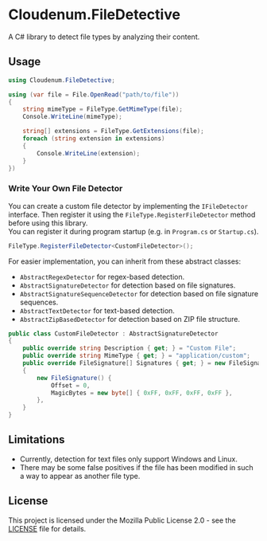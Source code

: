 # Cloudenum.FileDetective
A C# library to detect file types by analyzing their content.

## Usage
```csharp
using Cloudenum.FileDetective;

using (var file = File.OpenRead("path/to/file"))
{
	string mimeType = FileType.GetMimeType(file);
	Console.WriteLine(mimeType);

	string[] extensions = FileType.GetExtensions(file);
	foreach (string extension in extensions)
	{
		Console.WriteLine(extension);
	}
})
```

### Write Your Own File Detector
You can create a custom file detector by implementing the `IFileDetector` interface.
Then register it using the `FileType.RegisterFileDetector` method before using this library.  
You can register it during program startup (e.g. in `Program.cs` or `Startup.cs`).
```csharp
FileType.RegisterFileDetector<CustomFileDetector>();
```

For easier implementation, you can inherit from these abstract classes:
- `AbstractRegexDetector` for regex-based detection.
- `AbstractSignatureDetector` for detection based on file signatures.
- `AbstractSignatureSequenceDetector` for detection based on file signature sequences.
- `AbstractTextDetector` for text-based detection.
- `AbstractZipBasedDetector` for detection based on ZIP file structure.

```csharp
public class CustomFileDetector : AbstractSignatureDetector
{
	public override string Description { get; } = "Custom File";
	public override string MimeType { get; } = "application/custom";
	public override FileSignature[] Signatures { get; } = new FileSignature[]
    {
        new FileSignature() {
            Offset = 0,
            MagicBytes = new byte[] { 0xFF, 0xFF, 0xFF, 0xFF },
        },
	}
}
```

## Limitations
- Currently, detection for text files only support Windows and Linux.
- There may be some false positives if the file has been modified in such a way to appear as another file type.

## License
This project is licensed under the Mozilla Public License 2.0 - see the [LICENSE](LICENSE) file for details.
